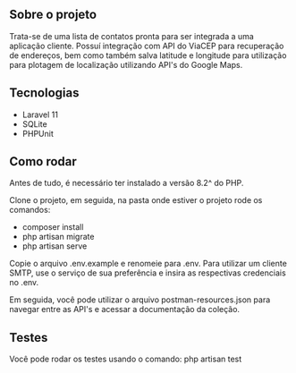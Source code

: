## Sobre o projeto
Trata-se de uma lista de contatos pronta para ser integrada a uma aplicação cliente. Possuí integração com API do ViaCEP para recuperação de endereços, 
bem como também salva latitude e longitude para utilização para plotagem de localização utilizando API's do Google Maps.

## Tecnologias
- Laravel 11
- SQLite
- PHPUnit

## Como rodar
Antes de tudo, é necessário ter instalado a versão 8.2^ do PHP.

Clone o projeto, em seguida, na pasta onde estiver o projeto rode os comandos:
 - composer install
 - php artisan migrate
 - php artisan serve

Copie o arquivo .env.example e renomeie para .env.
Para utilizar um cliente SMTP, use o serviço de sua preferência e insira as respectivas credenciais no .env.

Em seguida, você pode utilizar o arquivo postman-resources.json para navegar entre as API's e acessar a documentação da coleção.

## Testes
Você pode rodar os testes usando o comando: php artisan test
